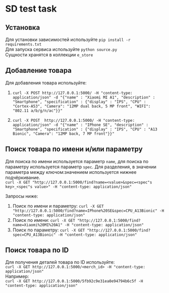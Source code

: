 # SD test task
## Установка  

Для установки зависимостей используйте
```pip install -r requirements.txt```  
Для запуска сервиса используйте ```python source.py```  
Сущности хранятся в коллекции ```e_store```   
 
## Добавление товара  

Для добавления товара используйте:  
1) ```curl -X POST http://127.0.0.1:5000/ -H "content-type: application/json" -d "{"name" : "Xiaomi MI A1", "description" : "Smartphone", "specification" : {"display" : "IPS", "CPU" : "Cortex-A53", "Camera": "12MP dual back, 5 MP front", "WIFI": "802.11 a/b/g/n/ac"}}"```
  
2) ```curl -X POST  http://127.0.0.1:5000/ -H "content-type: application/json" -d "{"name" : "IPhone SE", "description" : "Smartphone", "specification" : {"display" : "IPS", "CPU" : "A13 Bionic", "Camera": "12MP back, 7 MP front"}}"```  

## Поиск товара по имени и/или параметру  

Для поиска по имени используется параметр ```name```, для поиска по параметру используется параметр ```spec```. 
Для разделения, в значении параметра между ключом:значением используется нижнее подчёркивание.  
```curl -X GET "http://127.0.0.1:5000/find?name=<value>&spec=<spec"s key>_<spec"s value>" -H "content-type: application/json"```  

Запросы ниже: 
1) Поиск по имени и параметру: ```curl -X GET "http://127.0.0.1:5000/find?name=IPhone%20SE&spec=CPU_A13Bionic" -H "content-type: application/json"```
2) Поиск по имени: ```curl -X GET "http://127.0.0.1:5000/find?name=Xiaomi%20MI%20A1" -H "content-type: application/json"```
3) Поиск по параметру: ```curl -X GET "http://127.0.0.1:5000/find?spec=CPU_A13Bionic" -H "content-type: application/json"```  
  
## Поиск товара по ID  

Для получения деталей товара по ID используйте:  
```curl -X GET http://127.0.0.1:5000/<merch_id> -H "content-type: application/json"```  
Например:  
```curl -X GET http://127.0.0.1:5000/5fb92c9e31ea0e94794b6c5f -H "content-type: application/json"```
